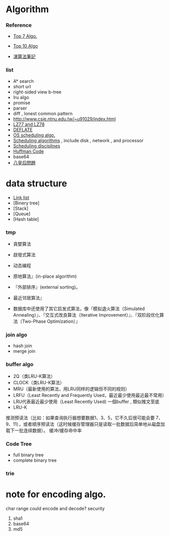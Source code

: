 # Algorithm

### Reference
- [Top 7 Algo.](https://codingsec.net/2016/03/7-algorithms-data-structures-every-programmer/)
- [Top 10 Algo](http://www.techbang.com/posts/18438-ruled-the-worlds-top-ten-algorithms)


- [演算法筆記](http://www.csie.ntnu.edu.tw/~u91029/index.html)

### list
- A\* search
- short url
- right-sided view b-tree
- Iru algo
- promise
- parser
- diff , lonest common pattern
- http://www.csie.ntnu.edu.tw/~u91029/index.html
- [LZ77 and LZ78](https://en.wikipedia.org/wiki/LZ77_and_LZ78#LZ77)
- [DEFLATE](https://en.wikipedia.org/wiki/DEFLATE)
- [OS scheduling algo.](http://www.tutorialspoint.com/operating_system/os_process_scheduling_algorithms.htm)
- [Scheduling algorithms](https://en.wikipedia.org/wiki/Category:Scheduling_algorithms) , include disk , network , and processor
- [Scheduling disciplines](https://en.wikipedia.org/wiki/Scheduling_(computing))
- [Huffman Code](huffman_code)
- base64
- [八皇后問題](https://zh.wikipedia.org/wiki/%E5%85%AB%E7%9A%87%E5%90%8E%E9%97%AE%E9%A2%98)

# data structure
- [Link list](https://en.wikipedia.org/wiki/Linked_list)
- [Binery tree]
- [Stack]
- [Queue]
- [Hash table]



### tmp
- 貪婪算法
- 啟發式算法
- 动态编程

- 原地算法』(in-place algorithm)
- 『外部排序』(external sorting)。
- 最近邻居算法』
- 数据库中还使用了其它启发式算法，像『模拟退火算法（Simulated Annealing）』、『交互式改良算法（Iterative Improvement）』、『双阶段优化算法（Two-Phase Optimization）』







### join algo
- hash join
- merge join


### buffer algo
- 2Q（类LRU-K算法）
- CLOCK（类LRU-K算法）
- MRU（最新使用的算法，用LRU同样的逻辑但不同的规则）
- LRFU（Least Recently and Frequently Used，最近最少使用最近最不常用）
- LRU代表最近最少使用（Least Recently Used) 
一個buffer , 類似推文至底
- LRU-K

推测预读法（比如：如果查询执行器想要数据1、3、5，它不久后很可能会要 7、9、11），或者顺序预读法（这时候缓存管理器只是读取一批数据后简单地从磁盘加载下一批连续数据）。
缓冲/缓存命中率

### Code Tree
- full binary tree
- complete binary tree


### trie


# note for encoding algo.


char range
could encode and decode?
security

1. sha1 
2. base64
3. md5
